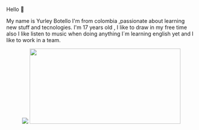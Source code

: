 Hello 👋

My name is Yurley Botello
I'm from colombia ,passionate about learning new stuff and tecnologies.
I'm 17 years old , I like  to draw in my free time  also I like listen to music when doing anything
I´m  learning english yet and I like to work in a team.

<div align="center" gap=2vw >
<picture>
  <source
    srcset="https://github-readme-stats.vercel.app/api?username=yurleyBG&show_icons=true&theme=radical"
    media="(prefers-color-scheme: dark)"
  />
  <source
    srcset="https://github-readme-stats.vercel.app/api?username=yurleyBG&show_icons=true"
    media="(prefers-color-dark: ), (prefers-color-scheme: no-preference)"
  />
  <img src="https://github-readme-stats.vercel.app/api?username=yurleyBG&show_icons=true" />
</picture>
   <img width="400" height="200" src="https://github-readme-stats.vercel.app/api/top-langs/?username=yurleyBG&size_weight=0.0005&count_weight=0.3&layout=compact&theme=radical">
   <br>
   <img src="https://komarev.com/ghpvc/?username=yurleyBG&style=for-the-badge&color=blue" alt=""/>
</div>


